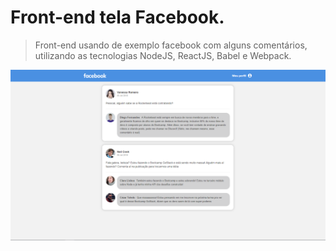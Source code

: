 # Front-end tela Facebook.
> Front-end usando de exemplo facebook com alguns comentários, utilizando as tecnologias NodeJS, ReactJS, Babel e Webpack.  

![](./desafio-facebook.png)
